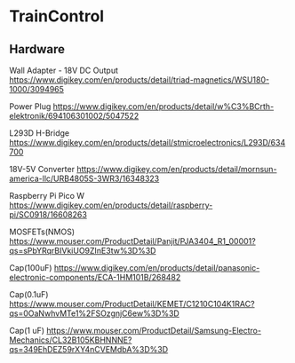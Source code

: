# TrainControl

## Hardware

Wall Adapter - 18V DC Output
https://www.digikey.com/en/products/detail/triad-magnetics/WSU180-1000/3094965

Power Plug
https://www.digikey.com/en/products/detail/w%C3%BCrth-elektronik/694106301002/5047522

L293D H-Bridge
https://www.digikey.com/en/products/detail/stmicroelectronics/L293D/634700

18V-5V Converter
https://www.digikey.com/en/products/detail/mornsun-america-llc/URB4805S-3WR3/16348323

Raspberry Pi Pico W
https://www.digikey.com/en/products/detail/raspberry-pi/SC0918/16608263

MOSFETs(NMOS)
https://www.mouser.com/ProductDetail/Panjit/PJA3404_R1_00001?qs=sPbYRqrBIVkiUO9ZInE3tw%3D%3D

Cap(100uF)
https://www.digikey.com/en/products/detail/panasonic-electronic-components/ECA-1HM101B/268482

Cap(0.1uF)
https://www.mouser.com/ProductDetail/KEMET/C1210C104K1RAC?qs=0OaNwhvMTe1%2FSOzgnjC6ew%3D%3D

Cap(1 uF)
https://www.mouser.com/ProductDetail/Samsung-Electro-Mechanics/CL32B105KBHNNNE?qs=349EhDEZ59rXY4nCVEMdbA%3D%3D